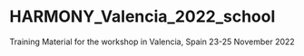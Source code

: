 # HARMONY_Valencia_2022_school
 Training Material for the workshop in Valencia, Spain 23-25 November 2022
